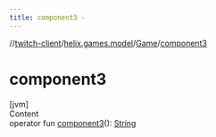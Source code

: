 ```yaml
---
title: component3 -
---
```

//[twitch-client](../../index.md)/[helix.games.model](../index.md)/[Game](index.md)/[component3](component3.md)



# component3  
[jvm]  
Content  
operator fun [component3](component3.md)(): [String](https://kotlinlang.org/api/latest/jvm/stdlib/kotlin/-string/index.html)  



